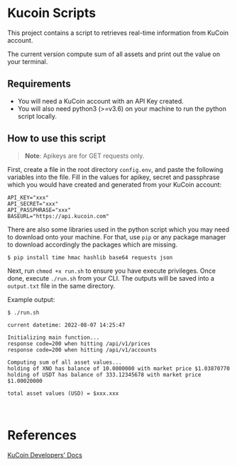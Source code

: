# Kucoin Scripts

This project contains a script to retrieves real-time information from KuCoin account.

The current version compute sum of all assets and print out the value on your terminal.

## Requirements

- You will need a KuCoin account with an API Key created.
- You will also need python3 (>=v3.6) on your machine to run the python script locally.

## How to use this script

> **Note**: Apikeys are for GET requests only.

First, create a file in the root directory `config.env`, and paste the following variables into the file. Fill in the values for apikey, secret and passphrase which you would have created and generated from your KuCoin account:

```env
API_KEY="xxx"
API_SECRET="xxx"
API_PASSPHRASE="xxx"
BASEURL="https://api.kucoin.com"
```

There are also some libraries used in the python script which you may need to download onto your machine. For that, use `pip` or any package manager to download accordingly the packages which are missing.

```shell
$ pip install time hmac hashlib base64 requests json
```

Next, run `chmod +x run.sh` to ensure you have execute privileges. Once done, execute `./run.sh` from your CLI. The outputs will be saved into a `output.txt` file in the same directory.

Example output:

```shell
$ ./run.sh 

current datetime: 2022-08-07 14:25:47

Initializing main function...
response code=200 when hitting /api/v1/prices
response code=200 when hitting /api/v1/accounts

Computing sum of all asset values...
holding of XNO has balance of 10.0000000 with market price $1.03870770
holding of USDT has balance of 333.12345678 with market price $1.00020000

total asset values (USD) = $xxx.xxx
```

<br />

# References

[KuCoin Developers' Docs](https://docs.kucoin.com/#rest-api-2)